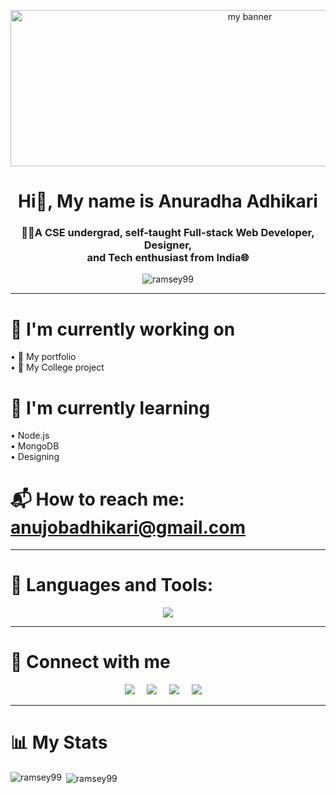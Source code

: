 <p align="center">
  <img src="https://github.com/Ramsey99/Ramsey99/assets/106548408/6a10771d-4113-441b-8965-bc4a2361e626" width="750" height="250" alt="my banner"/>
</p>

<h1 align="center">Hi👋, My name is Anuradha Adhikari</h1>
<h3 align="center">👨‍💻A CSE undergrad, self-taught Full-stack Web Developer, Designer, <br> and Tech enthusiast from India🌐</h3>

<p align="center"> <img src="https://komarev.com/ghpvc/?username=ramsey99&label=Profile%20views&color=0e75b6&style=flat" alt="ramsey99" /> </p>

<hr>

# 🔭 I'm currently working on
 • 📂 My portfolio<br> 
 • 📂 My College project<br> 

# 🌱 I'm currently learning
•  Node.js <br> 
•  MongoDB<br> 
•  Designing<br> 

# 📬 How to reach me: anujobadhikari@gmail.com

<hr>
  
# 🧰 Languages and Tools:
<p align="center">
  <a href="https://skillicons.dev">
    <img src="https://skillicons.dev/icons?i=c,java,html,css,js,python,git,github,aws,flask,linux,react,mysql,mongodb,vscode" />
  </a>
</p>

<hr>

# 🤝 Connect with me
<p align="center">
  <a target="_blank"href="https://instagram.com/anuadhikari1"><img src="https://img.shields.io/badge/Instagram-E4405F?style=for-the-badge&logo=instagram&logoColor=white" /></a>&nbsp;&nbsp;&nbsp;&nbsp;  
  <a target="_blank"href="https://www.linkedin.com/in/anuradha-adhikari/"><img src="https://img.shields.io/badge/linkedin-%230077B5.svg?&style=for-the-badge&logo=linkedin&logoColor=white" /></a>&nbsp;&nbsp;&nbsp;&nbsp; 
  <a target="_blank"href="https://leetcode.com/lazy_noob_coder/"><img src="https://img.shields.io/badge/-LeetCode-FFA116?style=for-the-badge&logo=LeetCode&logoColor=black" /></a>&nbsp;&nbsp;&nbsp;&nbsp;  
  <a href="mailto:anujobadhikari@gmail.com?"><img src="https://img.shields.io/badge/gmail-%23DD0031.svg?&style=for-the-badge&logo=gmail&logoColor=white" /></a>&nbsp;&nbsp;&nbsp;&nbsp;  
</p>

<hr>

# 📊 My Stats

<p><img align="left" src="https://github-readme-stats.vercel.app/api/top-langs?username=ramsey99&show_icons=true&locale=en&layout=compact&theme=dracula" alt="ramsey99" /></p>

<p>&nbsp;<img align="center" src="https://github-readme-stats.vercel.app/api?username=ramsey99&show_icons=true&locale=en&theme=dracula" alt="ramsey99" /></p>

<!--<p><img align="center" src="https://github-readme-streak-stats.herokuapp.com/?user=ramsey99&theme=dracula" alt="ramsey99" /></p>-->

